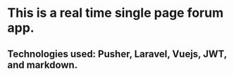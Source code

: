# This is a real time single page forum app.

## Technologies used: Pusher, Laravel, Vuejs, JWT, and markdown.
